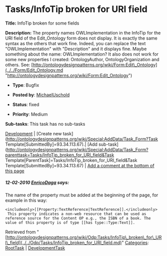 #  Tasks/InfoTip broken for URI field


__Title:__ InfoTip broken for some fields


__Description:__ The property names OWLImplementation in the InfoTip for the URI field of the Edit\_Ontology form does not display. It is exactly the same syntax as the others that work fine. Indeed, you can replace the text "OWLImplementation" with "Description" and it displays fine. Maybe something about the name: OWLImplementation? It also does not work for some new properties I created: OntologyAuthor, OntologyOrganization and others.
See: [http://ontologydesignpatterns.org/wiki/Form:Edit\_Ontology](../../Form/Edit_Ontology.md "http://ontologydesignpatterns.org/wiki/Form:Edit_Ontology")


  





* __Type__: Bugfix
* __Posted by__: [MichaelUschold](../../User/MichaelUschold.md "User:MichaelUschold")
* __Status__: fixed


* __Priority__: Medium




__Sub-tasks__:
This task has no sub-tasks




[Development](../../Odp/Development.md "Odp:Development") | [Create new task](http://ontologydesignpatterns.org/wiki/Special:AddData/Task_Form?Task Template[SubmittedBy]=93.34.113.67).| [Add sub-task](http://ontologydesignpatterns.org/wiki/Special:AddData/Task_Form?parenttask=Tasks/InfoTip_broken_for_URI_field&Task Template[ParentTask]=Tasks/InfoTip_broken_for_URI_field&Task Template[SubmittedBy]=93.34.113.67) | [Add a comment at the bottom of this page](../index.php@title=Odp%253AAdd_comment&target=Odp%253ATasks%252F../../Odp/Tasks/InfoTip_broken_for_URI_field.md#New_comment "http://ontologydesignpatterns.org/wiki/index.php?title=Odp:Add_comment&target=Odp:Tasks/InfoTip_broken_for_URI_field#New_comment")
#####  12-02-2010 [EnricoDaga](../../User/EnricoDaga.md "User:EnricoDaga") says:


The name of the property must be added at the beginning of the page, for example in this way:




```
<includeonly>[[Property:TextReference|TextReference]].</includeonly>
 This property indicates a non-web resource that can be used as reference source for the Content OP e.g., the ISBN of a book. The value of this property is of type [[has type::Type:Text]].

```

  






Retrieved from "[http://ontologydesignpatterns.org/wiki/Odp:Tasks/InfoTip\_broken\_for\_URI\_field](../../Odp/Tasks/InfoTip_broken_for_URI_field.md)"
 [Categories](http://ontologydesignpatterns.org/wiki/Special:Categories "Special:Categories"): [RootTask](../../Category/RootTask.md "Category:RootTask") | [DevelopmentTask](../../Category/DevelopmentTask.md "Category:DevelopmentTask")